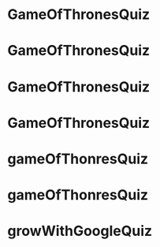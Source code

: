 # GameOfThronesQuiz
# GameOfThronesQuiz
# GameOfThronesQuiz
# GameOfThronesQuiz
# gameOfThonresQuiz
# gameOfThonresQuiz
# growWithGoogleQuiz
